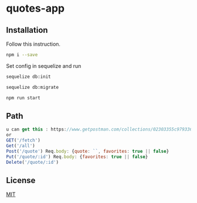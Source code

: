 # quotes-app

## Installation

Follow this instruction.

```bash
npm i --save
```

Set config in sequelize and run
```bash
sequelize db:init
```
```bash
sequelize db:migrate
```
```bash
npm run start
```

## Path

```javascript
u can get this : https://www.getpostman.com/collections/02303355c97933661234
or
GET('/fetch')
Get('/all')
Post('/quote') Req.body: {quote: ``, favorites: true || false}
Put('/quote/:id') Req.body: {favorites: true || false}
Delete('/quote/:id')
```

## License
[MIT](https://choosealicense.com/licenses/mit/)